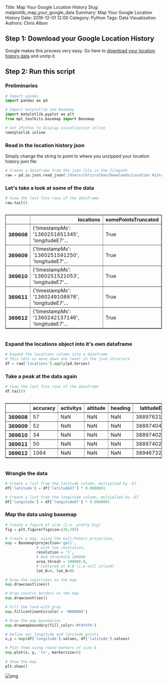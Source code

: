 Title: Map Your Google Location History
Slug: matplotlib_map_your_google_data
Summary: Map Your Google Location History
Date: 2016-12-01 12:00
Category: Python
Tags: Data Visualization
Authors: Chris Albon



## Step 1: Download your Google Location History

Google makes this process very easy. Go here to [download your location history data](https://www.google.com/settings/takeout) and unzip it.

## Step 2: Run this script

### Preliminaries


```python
# Import pandas
import pandas as pd

# Import matplotlib and Basemap
import matplotlib.pyplot as plt
from mpl_toolkits.basemap import Basemap

# Set iPython to display visualization inline
%matplotlib inline
```

### Read in the location history json

Simply change the string to point to where you unzipped your location history json file


```python
# Create a dataframe from the json file in the filepath
raw = pd.io.json.read_json('/Users/chrisralbon/Downloads/Location History/LocationHistory.json')
```

### Let's take a look at some of the data


```python
# View the last five rows of the dataframe
raw.tail()
```




<div style="max-height:1000px;max-width:1500px;overflow:auto;">
<table border="1" class="dataframe">
  <thead>
    <tr style="text-align: right;">
      <th></th>
      <th>locations</th>
      <th>somePointsTruncated</th>
    </tr>
  </thead>
  <tbody>
    <tr>
      <th>369608</th>
      <td> {'timestampMs': '1360251651345', 'longitudeE7'...</td>
      <td> True</td>
    </tr>
    <tr>
      <th>369609</th>
      <td> {'timestampMs': '1360251591250', 'longitudeE7'...</td>
      <td> True</td>
    </tr>
    <tr>
      <th>369610</th>
      <td> {'timestampMs': '1360251521053', 'longitudeE7'...</td>
      <td> True</td>
    </tr>
    <tr>
      <th>369611</th>
      <td> {'timestampMs': '1360249108976', 'longitudeE7'...</td>
      <td> True</td>
    </tr>
    <tr>
      <th>369612</th>
      <td> {'timestampMs': '1360242137146', 'longitudeE7'...</td>
      <td> True</td>
    </tr>
  </tbody>
</table>
</div>



### Expand the locations object into it's own dataframe


```python
# Expand the locations column into a dataframe
# This lets us move down one level in the json structure
df = raw['locations'].apply(pd.Series)
```

### Take a peak at the data again


```python
# View the last five rows of the dataframe
df.tail()
```




<div style="max-height:1000px;max-width:1500px;overflow:auto;">
<table border="1" class="dataframe">
  <thead>
    <tr style="text-align: right;">
      <th></th>
      <th>accuracy</th>
      <th>activitys</th>
      <th>altitude</th>
      <th>heading</th>
      <th>latitudeE7</th>
      <th>longitudeE7</th>
      <th>timestampMs</th>
      <th>velocity</th>
    </tr>
  </thead>
  <tbody>
    <tr>
      <th>369608</th>
      <td>   57</td>
      <td> NaN</td>
      <td>NaN</td>
      <td>NaN</td>
      <td> 388976217</td>
      <td>-770434474</td>
      <td> 1360251651345</td>
      <td>NaN</td>
    </tr>
    <tr>
      <th>369609</th>
      <td>   52</td>
      <td> NaN</td>
      <td>NaN</td>
      <td>NaN</td>
      <td> 388974040</td>
      <td>-770433938</td>
      <td> 1360251591250</td>
      <td>NaN</td>
    </tr>
    <tr>
      <th>369610</th>
      <td>   34</td>
      <td> NaN</td>
      <td>NaN</td>
      <td>NaN</td>
      <td> 388974020</td>
      <td>-770432626</td>
      <td> 1360251521053</td>
      <td>NaN</td>
    </tr>
    <tr>
      <th>369611</th>
      <td>   50</td>
      <td> NaN</td>
      <td>NaN</td>
      <td>NaN</td>
      <td> 388974020</td>
      <td>-770432626</td>
      <td> 1360249108976</td>
      <td>NaN</td>
    </tr>
    <tr>
      <th>369612</th>
      <td> 1064</td>
      <td> NaN</td>
      <td>NaN</td>
      <td>NaN</td>
      <td> 389467326</td>
      <td>-769333633</td>
      <td> 1360242137146</td>
      <td>NaN</td>
    </tr>
  </tbody>
</table>
</div>



### Wrangle the data


```python
# Create a list from the latitude column, multiplied by -E7
df['latitude'] = df['latitudeE7'] * 0.0000001

# Create a list from the longitude column, multiplied by -E7
df['longitude'] = df['longitudeE7'] * 0.0000001
```

### Map the data using basemap


```python
# Create a figure of size (i.e. pretty big)
fig = plt.figure(figsize=(20,10))

# Create a map, using the Gall–Peters projection, 
map = Basemap(projection='gall', 
              # with low resolution,
              resolution = 'l', 
              # And threshold 100000
              area_thresh = 100000.0,
              # Centered at 0,0 (i.e null island)
              lat_0=0, lon_0=0)

# Draw the coastlines on the map
map.drawcoastlines()

# Draw country borders on the map
map.drawcountries()

# Fill the land with grey
map.fillcontinents(color = '#888888')

# Draw the map boundaries
map.drawmapboundary(fill_color='#f4f4f4')

# Define our longitude and latitude points
x,y = map(df['longitude'].values, df['latitude'].values)

# Plot them using round markers of size 6
map.plot(x, y, 'ro', markersize=6)
 
# Show the map
plt.show()
```


![png]({filename}/images/matplotlib_map_your_google_data/output_16_0.png)

